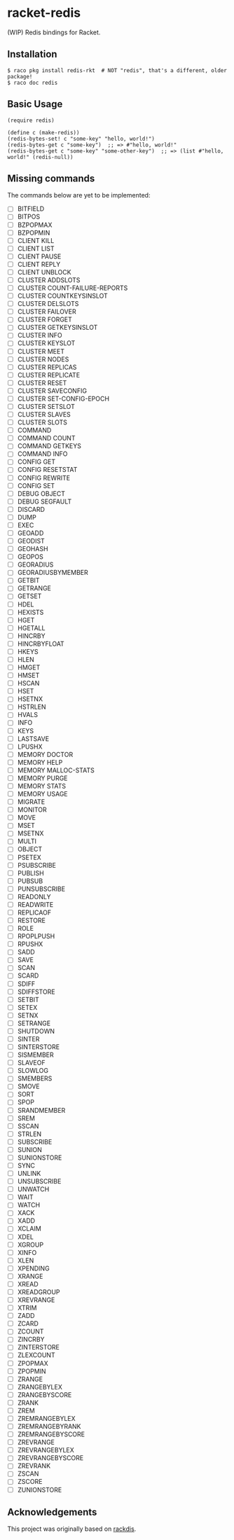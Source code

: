 # racket-redis

(WIP) Redis bindings for Racket.

## Installation

    $ raco pkg install redis-rkt  # NOT "redis", that's a different, older package!
    $ raco doc redis

## Basic Usage

``` racket
(require redis)

(define c (make-redis))
(redis-bytes-set! c "some-key" "hello, world!")
(redis-bytes-get c "some-key")  ;; => #"hello, world!"
(redis-bytes-get c "some-key" "some-other-key")  ;; => (list #"hello, world!" (redis-null))
```

## Missing commands

The commands below are yet to be implemented:

* [ ]  BITFIELD
* [ ]  BITPOS
* [ ]  BZPOPMAX
* [ ]  BZPOPMIN
* [ ]  CLIENT KILL
* [ ]  CLIENT LIST
* [ ]  CLIENT PAUSE
* [ ]  CLIENT REPLY
* [ ]  CLIENT UNBLOCK
* [ ]  CLUSTER ADDSLOTS
* [ ]  CLUSTER COUNT-FAILURE-REPORTS
* [ ]  CLUSTER COUNTKEYSINSLOT
* [ ]  CLUSTER DELSLOTS
* [ ]  CLUSTER FAILOVER
* [ ]  CLUSTER FORGET
* [ ]  CLUSTER GETKEYSINSLOT
* [ ]  CLUSTER INFO
* [ ]  CLUSTER KEYSLOT
* [ ]  CLUSTER MEET
* [ ]  CLUSTER NODES
* [ ]  CLUSTER REPLICAS
* [ ]  CLUSTER REPLICATE
* [ ]  CLUSTER RESET
* [ ]  CLUSTER SAVECONFIG
* [ ]  CLUSTER SET-CONFIG-EPOCH
* [ ]  CLUSTER SETSLOT
* [ ]  CLUSTER SLAVES
* [ ]  CLUSTER SLOTS
* [ ]  COMMAND
* [ ]  COMMAND COUNT
* [ ]  COMMAND GETKEYS
* [ ]  COMMAND INFO
* [ ]  CONFIG GET
* [ ]  CONFIG RESETSTAT
* [ ]  CONFIG REWRITE
* [ ]  CONFIG SET
* [ ]  DEBUG OBJECT
* [ ]  DEBUG SEGFAULT
* [ ]  DISCARD
* [ ]  DUMP
* [ ]  EXEC
* [ ]  GEOADD
* [ ]  GEODIST
* [ ]  GEOHASH
* [ ]  GEOPOS
* [ ]  GEORADIUS
* [ ]  GEORADIUSBYMEMBER
* [ ]  GETBIT
* [ ]  GETRANGE
* [ ]  GETSET
* [ ]  HDEL
* [ ]  HEXISTS
* [ ]  HGET
* [ ]  HGETALL
* [ ]  HINCRBY
* [ ]  HINCRBYFLOAT
* [ ]  HKEYS
* [ ]  HLEN
* [ ]  HMGET
* [ ]  HMSET
* [ ]  HSCAN
* [ ]  HSET
* [ ]  HSETNX
* [ ]  HSTRLEN
* [ ]  HVALS
* [ ]  INFO
* [ ]  KEYS
* [ ]  LASTSAVE
* [ ]  LPUSHX
* [ ]  MEMORY DOCTOR
* [ ]  MEMORY HELP
* [ ]  MEMORY MALLOC-STATS
* [ ]  MEMORY PURGE
* [ ]  MEMORY STATS
* [ ]  MEMORY USAGE
* [ ]  MIGRATE
* [ ]  MONITOR
* [ ]  MOVE
* [ ]  MSET
* [ ]  MSETNX
* [ ]  MULTI
* [ ]  OBJECT
* [ ]  PSETEX
* [ ]  PSUBSCRIBE
* [ ]  PUBLISH
* [ ]  PUBSUB
* [ ]  PUNSUBSCRIBE
* [ ]  READONLY
* [ ]  READWRITE
* [ ]  REPLICAOF
* [ ]  RESTORE
* [ ]  ROLE
* [ ]  RPOPLPUSH
* [ ]  RPUSHX
* [ ]  SADD
* [ ]  SAVE
* [ ]  SCAN
* [ ]  SCARD
* [ ]  SDIFF
* [ ]  SDIFFSTORE
* [ ]  SETBIT
* [ ]  SETEX
* [ ]  SETNX
* [ ]  SETRANGE
* [ ]  SHUTDOWN
* [ ]  SINTER
* [ ]  SINTERSTORE
* [ ]  SISMEMBER
* [ ]  SLAVEOF
* [ ]  SLOWLOG
* [ ]  SMEMBERS
* [ ]  SMOVE
* [ ]  SORT
* [ ]  SPOP
* [ ]  SRANDMEMBER
* [ ]  SREM
* [ ]  SSCAN
* [ ]  STRLEN
* [ ]  SUBSCRIBE
* [ ]  SUNION
* [ ]  SUNIONSTORE
* [ ]  SYNC
* [ ]  UNLINK
* [ ]  UNSUBSCRIBE
* [ ]  UNWATCH
* [ ]  WAIT
* [ ]  WATCH
* [ ]  XACK
* [ ]  XADD
* [ ]  XCLAIM
* [ ]  XDEL
* [ ]  XGROUP
* [ ]  XINFO
* [ ]  XLEN
* [ ]  XPENDING
* [ ]  XRANGE
* [ ]  XREAD
* [ ]  XREADGROUP
* [ ]  XREVRANGE
* [ ]  XTRIM
* [ ]  ZADD
* [ ]  ZCARD
* [ ]  ZCOUNT
* [ ]  ZINCRBY
* [ ]  ZINTERSTORE
* [ ]  ZLEXCOUNT
* [ ]  ZPOPMAX
* [ ]  ZPOPMIN
* [ ]  ZRANGE
* [ ]  ZRANGEBYLEX
* [ ]  ZRANGEBYSCORE
* [ ]  ZRANK
* [ ]  ZREM
* [ ]  ZREMRANGEBYLEX
* [ ]  ZREMRANGEBYRANK
* [ ]  ZREMRANGEBYSCORE
* [ ]  ZREVRANGE
* [ ]  ZREVRANGEBYLEX
* [ ]  ZREVRANGEBYSCORE
* [ ]  ZREVRANK
* [ ]  ZSCAN
* [ ]  ZSCORE
* [ ]  ZUNIONSTORE

## Acknowledgements

This project was originally based on [rackdis].

[rackdis]: https://github.com/eu90h/rackdis
